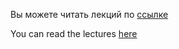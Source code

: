 Вы можете читать лекций по [ссылке](https://htmlpreview.github.io/?https://github.com/nefedov-yury/Lectures/blob/main/public_html/index.html)

You can read the lectures [here](https://htmlpreview.github.io/?https://github.com/nefedov-yury/Lectures/blob/main/public_html/index.html)
